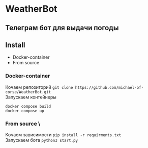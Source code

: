 # WeatherBot
## Телеграм бот для выдачи погоды
## Install
* Docker-container
* From source
### Docker-container
Кочаем репозиторий
`git clone https://github.com/michael-of-corse/WeatherBot.git`\
Запускаем контейнеры
```
docker compose build
docker compose up
```
### From source \
Кочаем зависимости
`pip install -r requirments.txt`\
Запускаем бота
`python3 start.py`
